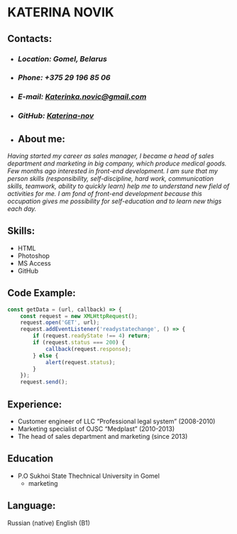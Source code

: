 # KATERINA NOVIK  

## Contacts:
- ### ***Location:*** *Gomel, Belarus*
- ### ***Phone:*** *+375 29 196 85 06*
- ### ***E-mail:*** *Katerinka.novic@gmail.com*
- ### ***GitHub:*** [*Katerina-nov*](https://github.com/settings/profile)
- ## About me:
*Having started my career as sales manager, I became a head of sales department and marketing in big company, which produce medical goods.  Few months ago interested in front-end development.  I am sure that my person skills (responsibility, self-discipline, hard work, communication skills, teamwork, ability to quickly learn) help me to understand new field of activities for me. I am fond of front-end development because this occupation gives me possibility for self-education and to learn new thigs each day.*
## Skills:
- HTML
- Photoshop
- MS Access
- GitHub
## Code Example:
```javascript
const getData = (url, callback) => {
    const request = new XMLHttpRequest();
    request.open('GET', url);
    request.addEventListener('readystatechange', () => {
        if (request.readyState !== 4) return;
        if (request.status === 200) {
            callback(request.response);
        } else {
            alert(request.status);
        }
    });
    request.send();
```
## Experience:
- Customer engineer of LLC “Professional legal system” (2008-2010)
-	Marketing specialist of OJSC “Medplast” (2010-2013)
-	The head of sales department and marketing (since 2013)
## Education
+ P.O Sukhoi State Thechnical University in Gomel
  - marketing

## Language:
Russian (native)
English (B1)  

